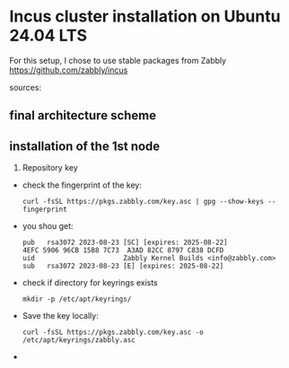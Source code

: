 # Incus cluster installation on Ubuntu 24.04 LTS

For this setup, I chose to use stable packages from Zabbly https://github.com/zabbly/incus

sources:


## final architecture scheme

## installation of the 1st node

1. Repository key

  - check the fingerprint of the key:

        curl -fsSL https://pkgs.zabbly.com/key.asc | gpg --show-keys --fingerprint
  - you shou get:

        pub   rsa3072 2023-08-23 [SC] [expires: 2025-08-22]
        4EFC 5906 96CB 15B8 7C73  A3AD 82CC 8797 C838 DCFD
        uid                      Zabbly Kernel Builds <info@zabbly.com>
        sub   rsa3072 2023-08-23 [E] [expires: 2025-08-22]
  - check if directory for keyrings exists

        mkdir -p /etc/apt/keyrings/
  - Save the key locally:

        curl -fsSL https://pkgs.zabbly.com/key.asc -o /etc/apt/keyrings/zabbly.asc
  - 
